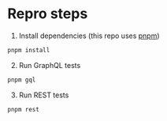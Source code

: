# Repro steps

1. Install dependencies (this repo uses [pnpm](https://pnpm.io/installation))

```zsh
pnpm install
```

2. Run GraphQL tests

```zsh
pnpm gql
```

3. Run REST tests

```zsh
pnpm rest
```
